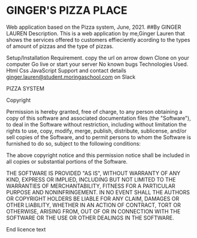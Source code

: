 # GINGER'S PIZZA PLACE
Web application based on the Pizza system, June, 2021.
##By GINGER LAUREN
Description.
This is a web application by me,Ginger Lauren that shows the services offered to customers effieciently acording to the types of amount of pizzas and the type of pizzas.

Setup/Installation Requirement.
copy the url on arrow down
Clone on your computer 
Go live or start your server
No known bugs
Technologies Used.
Html Css JavaScript Support and contact details ginger.lauren@student.moringaschool.com on Slack

PIZZA SYSTEM

Copyright <YEAR> <COPYRIGHT HOLDER>

Permission is hereby granted, free of charge, to any person obtaining a copy of this software and associated documentation files (the "Software"), to deal in the Software without restriction, including without limitation the rights to use, copy, modify, merge, publish, distribute, sublicense, and/or sell copies of the Software, and to permit persons to whom the Software is furnished to do so, subject to the following conditions:

The above copyright notice and this permission notice shall be included in all copies or substantial portions of the Software.

THE SOFTWARE IS PROVIDED "AS IS", WITHOUT WARRANTY OF ANY KIND, EXPRESS OR IMPLIED, INCLUDING BUT NOT LIMITED TO THE WARRANTIES OF MERCHANTABILITY, FITNESS FOR A PARTICULAR PURPOSE AND NONINFRINGEMENT. IN NO EVENT SHALL THE AUTHORS OR COPYRIGHT HOLDERS BE LIABLE FOR ANY CLAIM, DAMAGES OR OTHER LIABILITY, WHETHER IN AN ACTION OF CONTRACT, TORT OR OTHERWISE, ARISING FROM, OUT OF OR IN CONNECTION WITH THE SOFTWARE OR THE USE OR OTHER DEALINGS IN THE SOFTWARE.

  
End licence text
